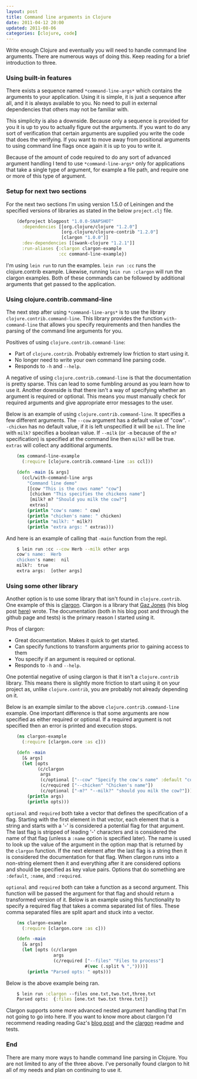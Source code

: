 ```yaml
---
layout: post
title: Command line arguments in Clojure
date: 2011-04-12 20:00
updated: 2011-08-06
categories: [clojure, code]
---
```


Write enough Clojure and eventually you will need to handle command line arguments. There are numerous ways of doing this. Keep reading for a brief introduction to three.

### Using built-in features

There exists a sequence named `*command-line-args*` which contains the arguments to your application. Using it is simple, it is just a sequence after all, and it is always available to you. No need to pull in external dependencies that others may not be familiar with.

This simplicity is also a downside. Because only a sequence is provided for you it is up to you to actually figure out the arguments. If you want to do any sort of verification that certain arguments are supplied you write the code that does the verifying. If you want to move away from positional arguments to using command line flags once again it is up to you to write it.

Because of the amount of code required to do any sort of advanced argument handling I tend to use `*command-line-args*` only for applications that take a single type of argument, for example a file path, and require one or more of this type of argument.

### Setup for next two sections

For the next two sections I'm using version 1.5.0 of Leiningen and the specified versions of libraries as stated in the below `project.clj` file.

``` clojure
    (defproject blogpost "1.0.0-SNAPSHOT"
      :dependencies [[org.clojure/clojure "1.2.0"]
                     [org.clojure/clojure-contrib "1.2.0"]
                     [clargon "1.0.0"]]
      :dev-dependencies [[swank-clojure "1.2.1"]]
      :run-aliases {:clargon clargon-example
                    :cc command-line-example})
```

I'm using `lein run` to run the examples. `lein run :cc` runs the clojure.contrib example. Likewise, running `lein run :clargon` will run the clargon examples. Both of these commands can be followed by additional arguments that get passed to the application.

### Using clojure.contrib.command-line

The next step after using `*command-line-args*` is to use the library `clojure.contrib.command-line`. This library provides the function `with-command-line` that allows you specify requirements and then handles the parsing of the command line arguments for you.

Positives of using `clojure.contrib.command-line`:
* Part of `clojure.contrib`. Probably extremely low friction to start using it.
* No longer need to write your own command line parsing code.
* Responds to `-h` and `--help`.

A negative of using `clojure.contrib.command-line` is that the documentation is pretty sparse. This can lead to some fumbling around as you learn how to use it. Another downside is that there isn't a way of specifying whether an argument is required or optional. This means you must manually check for required arguments and give appropriate error messages to the user.

Below is an example of using `clojure.contrib.command-line`. It specifies a few different arguments. The `--cow` argument has a default value of "cow". `--chicken` has no default value, if it is left unspecified it will be `nil`. The line with `milk?` specifies a boolean value. If `--milk` (or `-m` because of the `m?` specification) is specified at the command line then `milk?` will be true. `extras` will collect any additional arguments.

``` clojure
    (ns command-line-example
      (:require [clojure.contrib.command-line :as ccl]))

    (defn -main [& args]
      (ccl/with-command-line args
        "Command line demo"
        [[cow "This is the cows name" "cow"]
         [chicken "This specifies the chickens name"]
         [milk? m? "Should you milk the cow?"]
         extras]
        (println "cow's name: " cow)
        (println "chicken's name: " chicken)
        (println "milk?: " milk?)
        (println "extra args: " extras)))
```

And here is an example of calling that `-main` function from the repl.

``` bash
    $ lein run :cc --cow Herb --milk other args
    cow's name:  Herb
    chicken's name:  nil
    milk?:  true
    extra args:  [other args]
```

### Using some other library

Another option is to use some library that isn't found in `clojure.contrib`. One example of this is [clargon](https://github.com/gar3thjon3s/clargon). Clargon is a library that [Gaz Jones](http://blog.gaz-jones.com/) (his blog post [here](http://blog.gaz-jones.com/post/2528825514/command-line-applications-in-clojure)) wrote. The documentation (both in his blog post and through the github page and tests) is the primary reason I started using it.

Pros of clargon:
* Great documentation. Makes it quick to get started.
* Can specify functions to transform arguments prior to gaining access to them
* You specify if an argument is required or optional.
* Responds to `-h` and `--help`.

One potential negative of using clargon is that it isn't a `clojure.contrib` library. This means there is slightly more friction to start using it on your project as, unlike `clojure.contrib`, you are probably not already depending on it.

Below is an example similar to the above `clojure.contrib.command-line` example. One important difference is that some arguments are now specified as either required or optional. If a required argument is not specified then an error is printed and execution stops.

``` clojure
    (ns clargon-example
      (:require [clargon.core :as c]))

    (defn -main
      [& args]
      (let [opts
            (c/clargon
             args
             (c/optional ["--cow" "Specify the cow's name" :default "cow"])
             (c/required ["--chicken" "Chicken's name"])
             (c/optional ["-m?" "--milk?" "should you milk the cow?"]))]
        (println args)
        (println opts)))
```

`optional` and `required` both take a vector that defines the specification of a flag. Starting with the first element in that vector, each element that is a string and starts with a '-' is considered a potential flag for that argument. The last flag is stripped of leading '-' characters and is considered the name of that flag (unless a `:name` option is specified later). The name is used to look up the value of the argument in the option map that is returned by the `clargon` function. If the next element after the last flag is a string then it is considered the documentation for that flag. When clargon runs into a non-string element then it and everything after it are considered options and should be specified as key value pairs. Options that do something are `:default`, `:name`, and `:required`.

`optional` and `required` both can take a function as a second argument. This function will be passed the argument for that flag and should return a transformed version of it. Below is an example using this functionality to specify a required flag that takes a comma separated list of files. These comma separated files are split apart and stuck into a vector.

``` clojure
    (ns clargon-example
      (:require [clargon.core :as c]))

    (defn -main
      [& args]
      (let [opts (c/clargon
                  args
                  (c/required ["--files" "Files to process"]
                              #(vec (.split % ","))))]
        (println "Parsed opts: " opts)))
```

Below is the above example being ran.

``` clojure
    $ lein run :clargon --files one.txt,two.txt,three.txt
    Parsed opts:  {:files [one.txt two.txt three.txt]}
```

Clargon supports some more advanced nested argument handling that I'm not going to go into here. If you want to know more about clargon I'd recommend reading reading Gaz's [blog post](http://blog.gaz-jones.com/post/2528825514/command-line-applications-in-clojure) and the [clargon](https://github.com/gar3thjon3s/clargon) readme and tests.

### End

There are many more ways to handle command line parsing in Clojure. You are not limited to any of the three above. I've personally found clargon to hit all of my needs and plan on continuing to use it.


